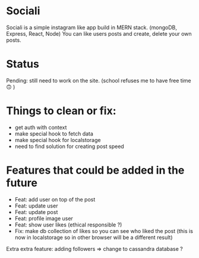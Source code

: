 # Sociali
Sociali is a simple instagram like app build in MERN stack. (mongoDB, Express, React, Node)
You can like users posts and create, delete your own posts.

# Status
Pending: still need to work on the site. (school refuses me to have free time 🙃 )


# Things to clean or fix:
- get auth with context
- make special hook to fetch data
- make special hook for localstorage
- need to find solution for creating post speed


# Features that could be added in the future
- Feat: add user on top of the post
- Feat: update user
- Feat: update post
- Feat: profile image user
- Feat: show user likes (ethical responsible ?)
- Fix: make db collection of likes so you can see who liked the post (this is now in localstorage so in other browser will be a different result)

Extra extra feature: adding followers => change to cassandra database ?
